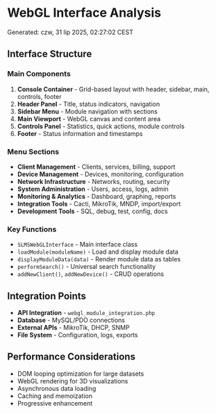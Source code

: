 # WebGL Interface Analysis
Generated: czw, 31 lip 2025, 02:27:02 CEST

## Interface Structure

### Main Components
1. **Console Container** - Grid-based layout with header, sidebar, main, controls, footer
2. **Header Panel** - Title, status indicators, navigation
3. **Sidebar Menu** - Module navigation with sections
4. **Main Viewport** - WebGL canvas and content area
5. **Controls Panel** - Statistics, quick actions, module controls
6. **Footer** - Status information and timestamps

### Menu Sections
- **Client Management** - Clients, services, billing, support
- **Device Management** - Devices, monitoring, configuration
- **Network Infrastructure** - Networks, routing, security
- **System Administration** - Users, access, logs, admin
- **Monitoring & Analytics** - Dashboard, graphing, reports
- **Integration Tools** - Cacti, MikroTik, MNDP, import/export
- **Development Tools** - SQL, debug, test, config, docs

### Key Functions
- `SLMSWebGLInterface` - Main interface class
- `loadModule(moduleName)` - Load and display module data
- `displayModuleData(data)` - Render module data as tables
- `performSearch()` - Universal search functionality
- `addNewClient()`, `addNewDevice()` - CRUD operations

## Integration Points
- **API Integration** - `webgl_module_integration.php`
- **Database** - MySQL/PDO connections
- **External APIs** - MikroTik, DHCP, SNMP
- **File System** - Configuration, logs, exports

## Performance Considerations
- DOM looping optimization for large datasets
- WebGL rendering for 3D visualizations
- Asynchronous data loading
- Caching and memoization
- Progressive enhancement
